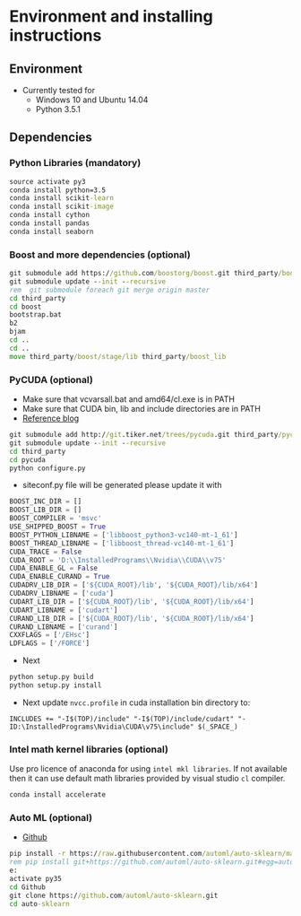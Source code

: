 # Environment and installing instructions

## Environment
+ Currently tested for 
    + Windows 10 and Ubuntu 14.04 
    + Python 3.5.1

## Dependencies

### Python Libraries (mandatory)
```bat
source activate py3
conda install python=3.5
conda install scikit-learn
conda install scikit-image
conda install cython
conda install pandas
conda install seaborn
```

### Boost and more dependencies (optional)
```bat
git submodule add https://github.com/boostorg/boost.git third_party/boost
git submodule update --init --recursive
rem  git submodule foreach git merge origin master
cd third_party
cd boost
bootstrap.bat
b2
bjam
cd ..
cd ..
move third_party/boost/stage/lib third_party/boost_lib
```

### PyCUDA (optional)
+ Make sure that vcvarsall.bat and amd64/cl.exe is in PATH
+ Make sure that CUDA bin, lib and include directories are in PATH
+ [Reference blog](https://kerpanic.wordpress.com/2015/09/28/pycuda-windows-installation-offline/)

```bat
git submodule add http://git.tiker.net/trees/pycuda.git third_party/pycuda
git submodule update --init --recursive
cd third_party
cd pycuda
python configure.py
```

+ siteconf.py file will be generated please update it with

```py
BOOST_INC_DIR = []
BOOST_LIB_DIR = []
BOOST_COMPILER = 'msvc'
USE_SHIPPED_BOOST = True
BOOST_PYTHON_LIBNAME = ['libboost_python3-vc140-mt-1_61']
BOOST_THREAD_LIBNAME = ['libboost_thread-vc140-mt-1_61']
CUDA_TRACE = False
CUDA_ROOT = 'D:\\InstalledPrograms\\Nvidia\\CUDA\\v75'
CUDA_ENABLE_GL = False
CUDA_ENABLE_CURAND = True
CUDADRV_LIB_DIR = ['${CUDA_ROOT}/lib', '${CUDA_ROOT}/lib/x64']
CUDADRV_LIBNAME = ['cuda']
CUDART_LIB_DIR = ['${CUDA_ROOT}/lib', '${CUDA_ROOT}/lib/x64']
CUDART_LIBNAME = ['cudart']
CURAND_LIB_DIR = ['${CUDA_ROOT}/lib', '${CUDA_ROOT}/lib/x64']
CURAND_LIBNAME = ['curand']
CXXFLAGS = ['/EHsc']
LDFLAGS = ['/FORCE']
```

+ Next

```bat
python setup.py build
python setup.py install
```

+ Next update `nvcc.profile` in cuda installation bin directory to:

```
INCLUDES += "-I$(TOP)/include" "-I$(TOP)/include/cudart" "-ID:\InstalledPrograms\Nvidia\CUDA\v75\include" $(_SPACE_)
```

### Intel math kernel libraries (optional)
Use pro licence of anaconda for using `intel mkl libraries`. If not available then it can use default math libraries provided by visual studio `cl` compiler.
```bat
conda install accelerate
```

### Auto ML (optional)
+ [Github](https://github.com/automl/auto-sklearn/blob/master/source/index.rst)

```bat
pip install -r https://raw.githubusercontent.com/automl/auto-sklearn/master/requ.txt
rem pip install git+https://github.com/automl/auto-sklearn.git#egg=autosklearn
e:
activate py35
cd Github
git clone https://github.com/automl/auto-sklearn.git
cd auto-sklearn
```